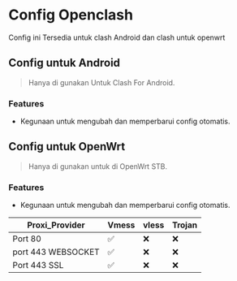 # Config Openclash
Config ini Tersedia untuk clash Android dan clash untuk openwrt

## Config untuk Android
> Hanya di gunakan Untuk Clash For Android.

### Features
- Kegunaan untuk mengubah dan memperbarui config otomatis.

## Config untuk OpenWrt
> Hanya di gunakan untuk di OpenWrt STB.

### Features
- Kegunaan untuk mengubah dan memperbarui config otomatis.


| Proxi_Provider | Vmess | vless | Trojan |
| --- | --- | --- | --- |
| Port 80 | ✅ | ❌ | ❌ |
| port 443 WEBSOCKET | ✅ | ❌ | ❌ |
| Port 443 SSL | ✅ | ❌ | ❌ |

